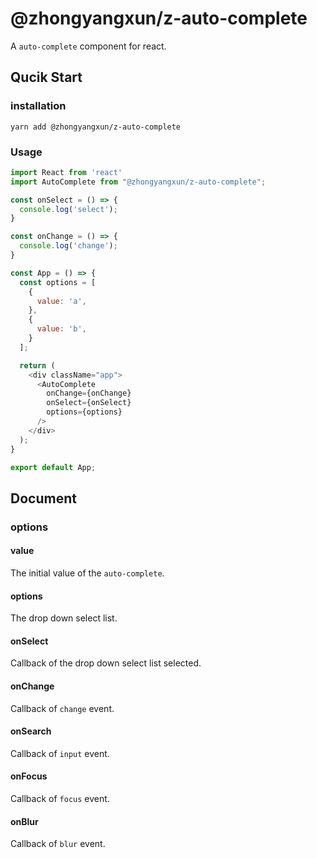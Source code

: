 # @zhongyangxun/z-auto-complete

A `auto-complete` component for react.

## Qucik Start

### installation

```shell
yarn add @zhongyangxun/z-auto-complete
```

### Usage

```javascript
import React from 'react'
import AutoComplete from "@zhongyangxun/z-auto-complete";

const onSelect = () => {
  console.log('select');
}

const onChange = () => {
  console.log('change');
}

const App = () => {
  const options = [
    {
      value: 'a',
    },
    {
      value: 'b',
    }
  ];

  return (
    <div className="app">
      <AutoComplete
        onChange={onChange}
        onSelect={onSelect}
        options={options}
      />
    </div>
  );
}

export default App;
```

## Document

### options

#### value

The initial value of the `auto-complete`.

#### options

The drop down select list.

#### onSelect

Callback of the drop down select list selected.

#### onChange

Callback of `change` event.

#### onSearch

Callback of  `input` event.

####  onFocus

Callback of `focus` event.

#### onBlur

Callback of `blur` event.



